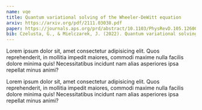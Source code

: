 ```yaml
---
name: vqe
title: Quantum variational solving of the Wheeler-DeWitt equation
arxiv: https://arxiv.org/pdf/2111.03038.pdf
paper: https://journals.aps.org/prd/abstract/10.1103/PhysRevD.105.126005
bib: Czelusta, G., & Mielczarek, J. (2022). Quantum variational solving of the Wheeler-DeWitt equation. Physical Review D, 105(12), 126005.
---
```


Lorem ipsum dolor sit, amet consectetur adipisicing elit. Quos reprehenderit, in mollitia impedit maiores, commodi maxime nulla facilis dolore minima quis! Necessitatibus incidunt nam alias asperiores ipsa repellat minus animi?

Lorem ipsum dolor sit, amet consectetur adipisicing elit. Quos reprehenderit, in mollitia impedit maiores, commodi maxime nulla facilis dolore minima quis! Necessitatibus incidunt nam alias asperiores ipsa repellat minus animi?